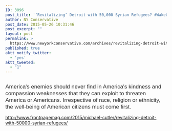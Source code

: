 ```yaml
---
ID: 3096
post_title: '‘Revitalizing’ Detroit with 50,000 Syrian Refugees? #WakeUpAmerica'
author: NY Conservative
post_date: 2015-05-26 10:31:46
post_excerpt: ""
layout: post
permalink: >
  https://www.newyorkconservative.com/archives/revitalizing-detroit-with-50000-syrian-refugees-wakeupamerica/
published: true
aktt_notify_twitter:
  - 'yes'
aktt_tweeted:
  - "1"
---
```

<p><img src="http://www.newyorkconservative.com/wp-content/uploads/2015/05/052615_1431_Revitalizin1.jpg" alt=""/>
	</p><p><span style="color:#333333; font-family:Arial; font-size:13pt">America's enemies should never find in America's kindness and compassion weaknesses that they can exploit to threaten America or Americans. Irrespective of race, religion or ethnicity, the well-being of American citizens must come first.
</span></p><p><a href="http://www.frontpagemag.com/2015/michael-cutler/revitalizing-detroit-with-50000-syrian-refugees/">http://www.frontpagemag.com/2015/michael-cutler/revitalizing-detroit-with-50000-syrian-refugees/</a>
	</p>